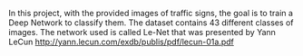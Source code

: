 In this project, with the provided images of traffic signs, the goal is to train a Deep Network to classify them. The dataset contains 43 different classes of images. The network used is called Le-Net that was presented by Yann LeCun http://yann.lecun.com/exdb/publis/pdf/lecun-01a.pdf
